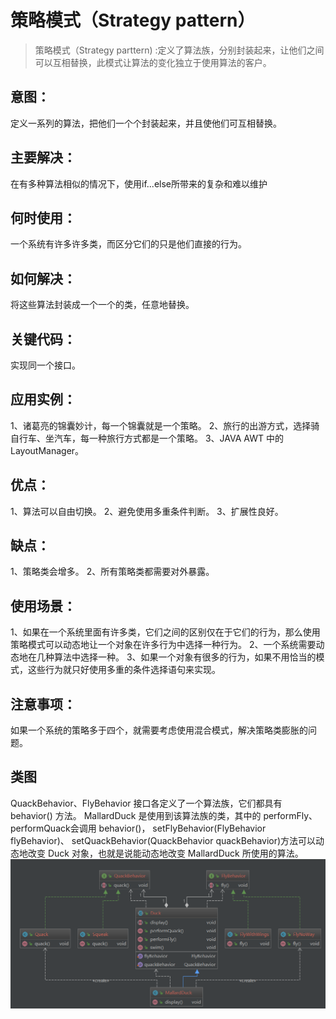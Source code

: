 # 策略模式（Strategy pattern）
> 策略模式（Strategy parttern) :定义了算法族，分别封装起来，让他们之间可以互相替换，此模式让算法的变化独立于使用算法的客户。
## 意图：
定义一系列的算法，把他们一个个封装起来，并且使他们可互相替换。
## 主要解决：
在有多种算法相似的情况下，使用if...else所带来的复杂和难以维护
## 何时使用：
一个系统有许多许多类，而区分它们的只是他们直接的行为。
## 如何解决：
将这些算法封装成一个一个的类，任意地替换。
## 关键代码：
实现同一个接口。
## 应用实例： 
1、诸葛亮的锦囊妙计，每一个锦囊就是一个策略。 2、旅行的出游方式，选择骑自行车、坐汽车，每一种旅行方式都是一个策略。 3、JAVA AWT 中的 LayoutManager。
## 优点： 
1、算法可以自由切换。 2、避免使用多重条件判断。 3、扩展性良好。
## 缺点： 
1、策略类会增多。 2、所有策略类都需要对外暴露。
## 使用场景： 
1、如果在一个系统里面有许多类，它们之间的区别仅在于它们的行为，那么使用策略模式可以动态地让一个对象在许多行为中选择一种行为。 2、一个系统需要动态地在几种算法中选择一种。 3、如果一个对象有很多的行为，如果不用恰当的模式，这些行为就只好使用多重的条件选择语句来实现。
## 注意事项：
如果一个系统的策略多于四个，就需要考虑使用混合模式，解决策略类膨胀的问题。
## 类图
QuackBehavior、FlyBehavior 接口各定义了一个算法族，它们都具有 behavior() 方法。 
MallardDuck 是使用到该算法族的类，其中的 performFly、 performQuack会调用 behavior()， setFlyBehavior(FlyBehavior flyBehavior)、 setQuackBehavior(QuackBehavior quackBehavior)方法可以动态地改变 Duck 对象，也就是说能动态地改变 MallardDuck 所使用的算法。
![class](img/strategy_pattern.png)

